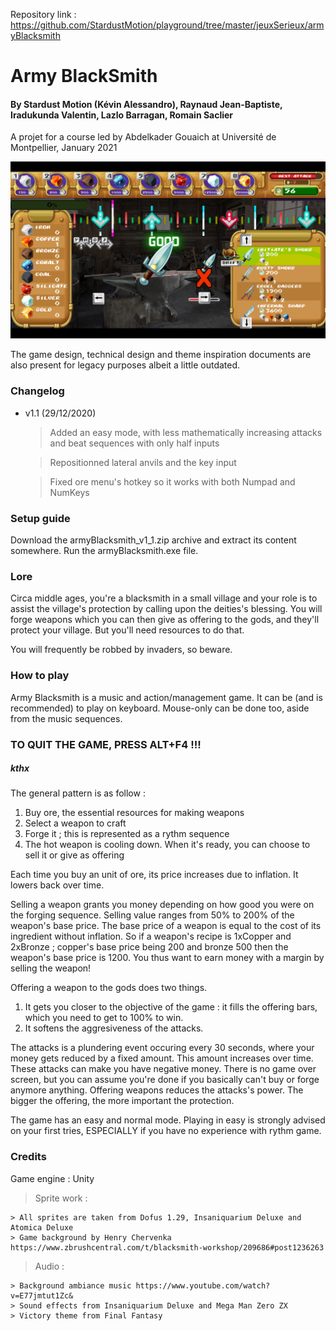 
Repository link : https://github.com/StardustMotion/playground/tree/master/jeuxSerieux/armyBlacksmith

# Army BlackSmith

#### By Stardust Motion (Kévin Alessandro), Raynaud Jean-Baptiste, Iradukunda Valentin, Lazlo Barragan, Romain Saclier #

A projet for a course led by Abdelkader Gouaich at Université de Montpellier, January 2021

![In game preview](inGame.png)

The game design, technical design and theme inspiration documents are also present for legacy purposes albeit a little outdated.



### Changelog

- v1.1 (29/12/2020)

	> Added an easy mode, with less mathematically increasing attacks and beat sequences with only half inputs
	
	> Repositionned lateral anvils and the key input 
	
	> Fixed ore menu's hotkey so it works with both Numpad and NumKeys

### Setup guide

Download the armyBlacksmith_v1_1.zip archive and extract its content somewhere. Run the armyBlacksmith.exe file.

### Lore

Circa middle ages, you're a blacksmith in a small village and your role is to assist the village's protection by calling upon the deities's blessing.
You will forge weapons which you can then give as offering to the gods, and they'll protect your village.
But you'll need resources to do that.

You will frequently be robbed by invaders, so beware.

### How to play

Army Blacksmith is a music and action/management game. It can be (and is recommended) to play on keyboard. Mouse-only can be done too,
aside from the music sequences.
### TO QUIT THE GAME, PRESS ALT+F4 !!! 
##### kthx

The general pattern is as follow :
1) Buy ore, the essential resources for making weapons
2) Select a weapon to craft
3) Forge it ; this is represented as a rythm sequence
4) The hot weapon is cooling down. When it's ready, you can choose to sell it or give as offering

Each time you buy an unit of ore, its price increases due to inflation. It lowers back over time.

Selling a weapon grants you money depending on how good you were on the forging sequence. Selling value ranges from 50% to 200% of the weapon's base price. The base price of a weapon is equal to the cost of its ingredient without inflation.
So if a weapon's recipe is 1xCopper and 2xBronze ; copper's base price being 200 and bronze 500 then the weapon's base price is 1200.
You thus want to earn money with a margin by selling the weapon!

Offering a weapon to the gods does two things.
1) It gets you closer to the objective of the game : it fills the offering bars, which you need to get to 100% to win.
2) It softens the aggresiveness of the attacks.

The attacks is a plundering event occuring every 30 seconds, where your money gets reduced by a fixed amount. This amount increases over time.
These attacks can make you have negative money. There is no game over screen, but you can assume you're done if you basically
can't buy or forge anymore anything.
Offering weapons reduces the attacks's power. The bigger the offering, the more important the protection.

The game has an easy and normal mode. Playing in easy is strongly advised on your first tries, ESPECIALLY if you have no experience with rythm game.


### Credits

Game engine : Unity 

> Sprite work :

	> All sprites are taken from Dofus 1.29, Insaniquarium Deluxe and Atomica Deluxe
	> Game background by Henry Chervenka https://www.zbrushcentral.com/t/blacksmith-workshop/209686#post1236263
	
> Audio :

	> Background ambiance music https://www.youtube.com/watch?v=E77jmtut1Zc&
	> Sound effects from Insaniquarium Deluxe and Mega Man Zero ZX
	> Victory theme from Final Fantasy

